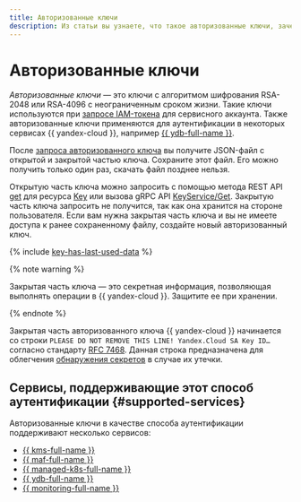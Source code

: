 ```yaml
---
title: Авторизованные ключи
description: Из статьи вы узнаете, что такое авторизованные ключи, зачем они нужны и какие сервисы поддерживают этот способ аутентификации.
---
```


# Авторизованные ключи


_Авторизованные ключи_ — это ключи с алгоритмом шифрования RSA-2048 или RSA-4096 с неограниченным сроком жизни. Такие ключи используются при [запросе IAM-токена](../../operations/iam-token/create-for-sa.md#via-cli) для сервисного аккаунта. Также авторизованные ключи применяются для аутентификации в некоторых сервисах {{ yandex-cloud }}, например [{{ ydb-full-name }}](../../../ydb/operations/connection.md#auth).

После [запроса авторизованного ключа](../../operations/authorized-key/create.md) вы получите JSON-файл с открытой и закрытой частью ключа. Сохраните этот файл. Его можно получить только один раз, скачать файл позднее нельзя.

Открытую часть ключа можно запросить с помощью метода REST API [get](../../api-ref/Key/get) для ресурса [Key](../../api-ref/Key/) или вызова gRPC API [KeyService/Get](api-ref/grpc/key_service#Get). Закрытую часть ключа запросить не получится, так как она хранится на стороне пользователя. Если вам нужна закрытая часть ключа и вы не имеете доступа к ранее сохраненному файлу, создайте новый авторизованный ключ.

{% include [key-has-last-used-data](../../../_includes/iam/key-has-last-used-data.md) %}

{% note warning %}

Закрытая часть ключа — это секретная информация, позволяющая выполнять операции в {{ yandex-cloud }}. Защитите ее при хранении.

{% endnote %}

Закрытая часть авторизованного ключа {{ yandex-cloud }} начинается со строки `PLEASE DO NOT REMOVE THIS LINE! Yandex.Cloud SA Key ID…` согласно стандарту [RFC 7468](https://datatracker.ietf.org/doc/html/rfc7468#section-2). Данная строка предназначена для облегчения [обнаружения секретов](../../../security/operations/search-secrets.md) в случае их утечки.

## Сервисы, поддерживающие этот способ аутентификации {#supported-services}

Авторизованные ключи в качестве способа аутентификации поддерживают несколько сервисов:



* [{{ kms-full-name }}](../../../kms/tutorials/index.md)
* [{{ maf-full-name }}](../../../managed-airflow/tutorials/data-proc-automation.md)
* [{{ managed-k8s-full-name }}](../../../managed-kubernetes/tutorials/index.md)
* [{{ ydb-full-name }}](../../../ydb/operations/connection.md#auth)
* [{{ monitoring-full-name }}](../../../monitoring/operations/unified-agent/non-yc.md#example)

